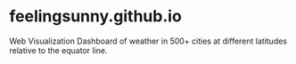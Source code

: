 # feelingsunny.github.io
Web Visualization Dashboard of weather in 500+ cities at different latitudes relative to the equator line.
